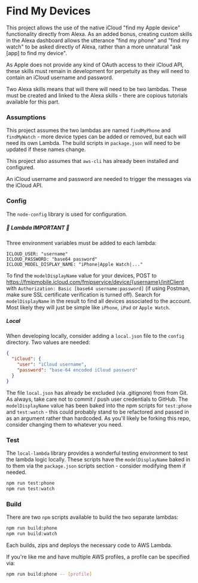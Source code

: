 # Find My Devices
This project allows the use of the native iCloud "find my Apple device" functionality directly from Alexa. As an added bonus, creating custom skills in the Alexa dashboard allows the utterance "find my phone" and "find my watch" to be asked directly of Alexa, rather than a more unnatural "ask [app] to find my device".  

As Apple does not provide any kind of OAuth access to their iCloud API, these skills must remain in development for perpetuity as they will need to contain an iCloud username and password.  

Two Alexa skills means that will there will need to be two lambdas. These must be created and linked to the Alexa skills - there are copious tutorials available for this part. 

### Assumptions

This project assumes the two lambdas are named `findMyPhone` and `findMyWatch` - more device types can be added or removed, but each will need its own Lambda. The build scripts in `package.json` will need to be updated if these names change. 

This project also assumes that `aws-cli` has already been installed and configured.

An iCloud username and password are needed to trigger the messages via the iCloud API. 

### Config

The `node-config` library is used for configuration. 

##### &#x1F534; Lambda IMPORTANT &#x1F534;

Three environment variables must be added to each lambda:
```
ICLOUD_USER: "username"
ICLOUD_PASSWORD: "base64 password"
ICLOUD_MODEL_DISPLAY_NAME: "iPhone|Apple Watch|..."
```

To find the `modelDisplayName` value for your devices, POST to https://fmipmobile.icloud.com/fmipservice/device/{username}/initClient with `Authorization: Basic [base64 username:password]` (if using Postman, make sure SSL certificate verification is turned off). Search for `modelDisplayName` in the result to find all devices associated to the account. Most likely they will just be simple like `iPhone`, `iPad` or `Apple Watch`. 

##### Local

When developing locally, consider adding a `local.json` file to the `config` directory. Two values are needed:

```json
{
  "iCloud": {
    "user": "iCloud username",
    "password": "base-64 encoded iCloud password"
  }
}
```
The file `local.json` has already be excluded (via .gitignore) from from Git. As always, take care not to commit / push user credentials to GitHub. The `modelDisplayName` value has been baked into the npm scripts for `test:phone` and `test:watch` - this could probably stand to be refactored and passed in as an argument rather than hardcoded. As you'll likely be forking this repo, consider changing them to whatever you need. 



### Test

The `local-lambda` library provides a wonderful testing environment to test the lambda logic locally. These scripts have the `modelDisplayName` baked in to them via the `package.json` scripts section - consider modifying them if needed. 

```bash
npm run test:phone
npm run test:watch
```

### Build

There are two `npm` scripts available to build the two separate lambdas:
```bash
npm run build:phone
npm run build:watch
```
Each builds, zips and deploys the necessary code to AWS Lambda.

If you're like me and have multiple AWS profiles, a profile can be specified via:
```bash
npm run build:phone -- [profile]
``` 
